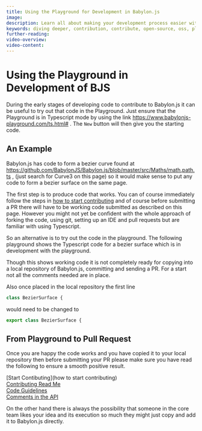 ```yaml
---
title: Using the Playground for Development in Babylon.js
image: 
description: Learn all about making your development process easier with the super handy playground.
keywords: diving deeper, contribution, contribute, open-source, oss, playground, develope
further-reading:
video-overview:
video-content:
---
```


# Using the Playground in Development of BJS

During the early stages of developing code to contribute to Babylon.js it can be useful to try out that code in the Playground. Just ensure that the Playground is in Typescript mode by using the link https://www.babylonjs-playground.com/ts.html# . The `New` button will then give you the starting code. 

## An Example

Babylon.js has code to form a bezier curve found at https://github.com/BabylonJS/Babylon.js/blob/master/src/Maths/math.path.ts , (just search for Curve3 on this page) so it would make sense to put any code to form a bezier surface on the same page.

The first step is to produce code that works. You can of course immediately follow the steps in [how to start contributing](/workflow/wfDeeper/developWithBjs/howToStart) and of course before submitting a PR there will have to be working code submitted as described on this page. However you might not yet be confident with the whole approach of forking the code, using git, setting up an IDE and pull requests but are familiar with using Typescript.

So an alternative is to try out the code in the playground. The following playground shows the Typescript code for a bezier surface which is in development with the playground.

<Playground id="H3AF26#1" title="Playground Code Example - Bezier Surface" description="Simple playground example of a Bezier Surface." image="/img/playgroundsAndNMEs/features/divingDeeperUsingPlaygrounds1.jpg"/>

Though this shows working code it is not completely ready for copying into a local repository of Babylon.js, committing and sending a PR. For a start not all the comments needed are in place. 

Also once placed in the local repository the first line

```javascript
class BezierSurface {
```

would need to be changed to

```javascript
export class BezierSurface {
```


## From Playground to Pull Request

Once you are happy the code works and you have copied it to your local repository then before submitting your PR please make sure you have read the following to ensure a smooth positive result.

[Start Contibuting](how to start contributing)  
[Contributing Read Me](https://github.com/BabylonJS/Babylon.js/blob/master/contributing.md)  
[Code Guidelines](/workflow/wfDeeper/developWithBjs/approvedNamingConventions)  
[Comments in the API](/workflow/wfDeeper/developWithBjs/contributeToAPI)

On the other hand there is always the possibility that someone in the core team likes your idea and its execution so much they might just copy and add it to Babylon.js directly.


&nbsp;